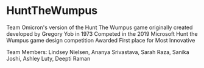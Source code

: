 ﻿# HuntTheWumpus
Team Omicron's version of the Hunt The Wumpus game originally created developed by Gregory Yob in 1973
Competed in the 2019 Microsoft Hunt the Wumpus game design competition
Awarded First place for Most Innovative

Team Members:
Lindsey Nielsen,
Ananya Srivastava,
Sarah Raza,
Sanika Joshi,
Ashley Luty,
Deepti Raman
